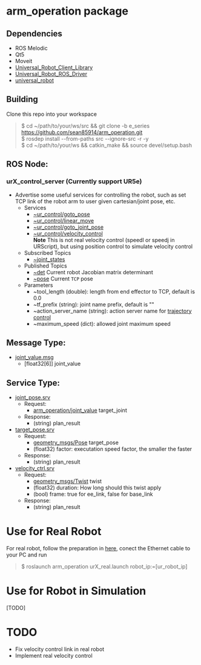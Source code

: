 # arm_operation package
## Dependencies
* ROS Melodic
* Qt5
* Moveit
* [Universal_Robot_Client_Library](https://github.com/UniversalRobots/Universal_Robots_Client_Library#plain-cmake)
* [Universal_Robot_ROS_Driver](https://github.com/sean85914/Universal_Robots_ROS_Driver#building)
* [universal_robot](https://github.com/sean85914/universal_robot)

## Building
Clone this repo into your workspace
> $ cd ~/path/to/your/ws/src && git clone -b e_series https://github.com/sean85914/arm_operation.git  
> $ rosdep install --from-paths src --ignore-src -r -y  
> $ cd ~/path/to/your/ws && catkin_make && source devel/setup.bash

## ROS Node:
### urX_control_server (Currently support UR5e)
* Advertise some useful services for controlling the robot, such as set TCP link of the robot arm to user given cartesian/joint pose, etc.
  * Services
    * [~ur_control/goto_pose](https://github.com/sean85914/arm_operation/blob/e_series/srv/target_pose.srv)
    * [~ur_control/linear_move](https://github.com/sean85914/arm_operation/blob/e_series/srv/target_pose.srv)
    * [~ur_control/goto_joint_pose](https://github.com/sean85914/arm_operation/blob/e_series/srv/joint_pose.srv)
    * [~ur_control/velocity_control](https://github.com/sean85914/arm_operation/blob/e_series/srv/velocity_ctrl.srv)  
      **Note** This is not real velocity control (speedl or speedj in URScript), but using position control to simulate velocity control
  * Subscribed Topics
    * [~joint_states](http://docs.ros.org/melodic/api/sensor_msgs/html/msg/JointState.html)
  * Published Topics
    * [~det](http://docs.ros.org/melodic/api/std_msgs/html/msg/Float32.html) Current robot Jacobian matrix determinant
    * [~pose](http://docs.ros.org/melodic/api/geometry_msgs/html/msg/PoseStamped.html) Current `TCP` pose
  * Parameters
    * ~tool_length (double): length from end effector to TCP, default is 0.0
    * ~tf_prefix (string): joint name prefix, default is ""
    * ~action_server_name (string): action server name for [trajectory control](http://docs.ros.org/en/api/control_msgs/html/action/FollowJointTrajectory.html)
    * ~maximum_speed (dict): allowed joint maximum speed

## Message Type:
* [joint_value.msg](https://github.com/sean85914/arm_operation/blob/e_series/msg/joint_value.msg)
  * [float32[6]] joint_value

## Service Type:
* [joint_pose.srv](https://github.com/sean85914/arm_operation/blob/e_series/srv/joint_pose.srv)
  * Request:
    * [arm_operation/joint_value](https://github.com/sean85914/arm_operation/blob/e_series/msg/joint_value.msg) target_joint
  * Response:
    * (string) plan_result
* [target_pose.srv](https://github.com/sean85914/arm_operation/blob/e_series/srv/target_pose.srv)
  * Request:
    * [geometry_msgs/Pose](http://docs.ros.org/lunar/api/geometry_msgs/html/msg/Pose.html) target_pose
    * (float32) factor: executation speed factor, the smaller the faster
  * Response:
    * (string) plan_result
* [velocity_ctrl.srv](https://github.com/sean85914/arm_operation/blob/e_series/srv/velocity_ctrl.srv)
  * Request:
    * [geometry_msgs/Twist](http://docs.ros.org/lunar/api/geometry_msgs/html/msg/Twist.html) twist
    * (float32) duration: How long should this twist apply
    * (bool) frame: true for ee_link, false for base_link
  * Response:
    * (string) plan_result

# Use for Real Robot
For real robot, follow the preparation in [here](https://github.com/UniversalRobots/Universal_Robots_ROS_Driver#prepare-the-robot), conect the Ethernet cable to your PC and run
> $ roslaunch arm_operation urX_real.launch robot_ip:=[ur_robot_ip]

# Use for Robot in Simulation
[TODO]

# TODO
* Fix velocity control link in real robot
* Implement real velocity control
